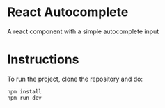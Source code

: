 # React Autocomplete

A react component with a simple autocomplete input

# Instructions

To run the project, clone the repository and do:

```
npm install
npm run dev
```
